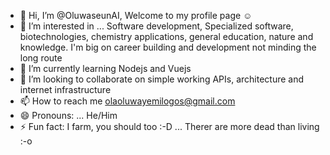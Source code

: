 - 👋 Hi, I’m @OluwaseunAI, Welcome to my profile page ☺️ 
- 👀 I’m interested in ...  Software development, Specialized software, biotechnologies, chemistry applications, general education, nature and knowledge. I'm big on career building and development not minding the long route
- 🌱 I’m currently learning Nodejs and Vuejs
- 💞️ I’m looking to collaborate on simple working APIs, architecture and internet infrastructure
- 📫 How to reach me olaoluwayemilogos@gmail.com
- 😄 Pronouns: ... He/Him
- ⚡ Fun fact: I farm, you should too :-D ... Therer are more dead than living :-o

<!---
OluwaseunAI/OluwaseunAI is a ✨ special ✨ repository because its `README.md` (this file) appears on your GitHub profile.
You can click the Preview link to take a look at your changes.
--->

<!---My Personal Profile Page--->
